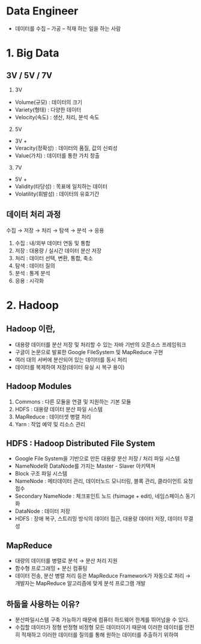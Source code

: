 # Data Engineer
- 데이터를 수집 – 가공 – 적재 하는 일을 하는 사람

# 1. Big Data

## 3V / 5V / 7V

1. 3V
- Volume(규모) : 데이터의 크기
- Variety(형태) : 다양한 데이터
- Velocity(속도) : 생산, 처리, 분석 속도

2. 5V
- 3V +
- Veracity(정확성) : 데이터의 품질, 값의 신뢰성
- Value(가치) : 데이터를 통한 가치 창출

3. 7V
- 5V + 
- Validity(타당성) : 목표에 일치하는 데이터
- Volatility(휘발성) : 데이터의 유효기간

## 데이터 처리 과정
수집 → 저장 → 처리 → 탐색 → 분석 → 응용

1. 수집 : 내/외부 데이터 연동 및 통합
2. 저장 : 대용량 / 실시간 데이터 분산 저장
3. 처리 : 데이터 선택, 변환, 통합, 축소
4. 탐색 : 데이터 질의
5. 분석 : 통계 분석
6. 응용 : 시각화

# 2. Hadoop

## Hadoop 이란,
- 대용량 데이터를 분산 저장 및 처리할 수 있는 자바 기반의 오픈소스 프레임워크
- 구글이 논문으로 발표한 Google FileSystem 및 MapReduce 구현
- 여러 대의 서버에 분산되어 있는 데이터를 동시 처리
- 데이터를 복제하여 저장(데이터 유실 시 복구 용이)

## Hadoop Modules
1. Commons : 다른 모듈을 연결 및 지원하는 기본 모듈
2. HDFS : 대용량 데이터 분산 파일 시스템
3. MapReduce : 데이터셋 병렬 처리
4. Yarn : 작업 예약 및 리소스 관리

## HDFS : Hadoop Distributed File System
- Google File System을 기반으로 만든 대용량 분산 저장 / 처리 파일 시스템
- NameNode와 DataNode를 가지는 Master - Slaver 아키텍쳐
- Block 구조 파일 시스템
- NameNode : 메타데이터 관리, 데이터노드 모니터링, 블록 관리, 클라이언트 요청 접수
- Secondary NameNode : 체크포인트 노드 (fsimage + edit), 네임스페이스 동기화
- DataNode : 데이터 저장
- HDFS : 장애 복구, 스트리밍 방식의 데이터 접근, 대용량 데이터 저장, 데이터 무결성

## MapReduce
- 대량의 데이터를 병렬로 분석 → 분산 처리 지원
- 함수형 프로그래밍 + 분신 컴퓨팅
- 데이터 전송, 분산 병렬 처리 등은 MapReduce Framework가 자동으로 처리 → 개발자는 MapReduce 알고리즘에 맞게 분석 프로그램 개발

## 하둡을 사용하는 이유?
- 분산파일시스템 구축 가능하기 때문에 컴퓨터 하드웨어 한계를 뛰어넘을 수 있다.
- 수집할 데이터가 정형 반정형 비정형 모든 데이터이기 때문에 이러한 데이터를 안전히 적재하고 이러한 데이터를 질의를 통해 원하는 데이터를 추출하기 위하여